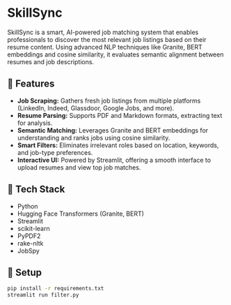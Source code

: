 # SkillSync

SkillSync is a smart, AI-powered job matching system that enables professionals to discover the most relevant job listings based on their resume content. Using advanced NLP techniques like Granite, BERT embeddings and cosine similarity, it evaluates semantic alignment between resumes and job descriptions.

## 🚀 Features

- **Job Scraping:** Gathers fresh job listings from multiple platforms (LinkedIn, Indeed, Glassdoor, Google Jobs, and more).
- **Resume Parsing:** Supports PDF and Markdown formats, extracting text for analysis.
- **Semantic Matching:** Leverages Granite and BERT embeddings for understanding and ranks jobs using cosine similarity.
- **Smart Filters:** Eliminates irrelevant roles based on location, keywords, and job-type preferences.
- **Interactive UI:** Powered by Streamlit, offering a smooth interface to upload resumes and view top job matches.

## 🧰 Tech Stack

- Python
- Hugging Face Transformers (Granite, BERT)
- Streamlit
- scikit-learn
- PyPDF2
- rake-nltk
- JobSpy

## 📂 Setup

```bash
pip install -r requirements.txt
streamlit run filter.py
```

